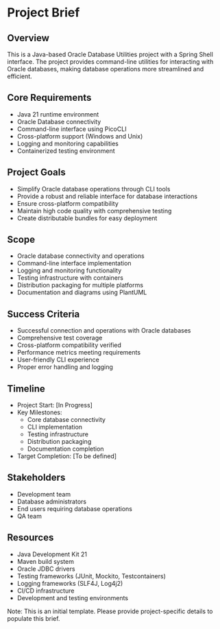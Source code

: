 # Project Brief

## Overview
This is a Java-based Oracle Database Utilities project with a Spring Shell interface. The project provides command-line utilities for interacting with Oracle databases, making database operations more streamlined and efficient.

## Core Requirements
- Java 21 runtime environment
- Oracle Database connectivity
- Command-line interface using PicoCLI
- Cross-platform support (Windows and Unix)
- Logging and monitoring capabilities
- Containerized testing environment

## Project Goals
- Simplify Oracle database operations through CLI tools
- Provide a robust and reliable interface for database interactions
- Ensure cross-platform compatibility
- Maintain high code quality with comprehensive testing
- Create distributable bundles for easy deployment

## Scope
- Oracle database connectivity and operations
- Command-line interface implementation
- Logging and monitoring functionality
- Testing infrastructure with containers
- Distribution packaging for multiple platforms
- Documentation and diagrams using PlantUML

## Success Criteria
- Successful connection and operations with Oracle databases
- Comprehensive test coverage
- Cross-platform compatibility verified
- Performance metrics meeting requirements
- User-friendly CLI experience
- Proper error handling and logging

## Timeline
- Project Start: [In Progress]
- Key Milestones:
  * Core database connectivity
  * CLI implementation
  * Testing infrastructure
  * Distribution packaging
  * Documentation completion
- Target Completion: [To be defined]

## Stakeholders
- Development team
- Database administrators
- End users requiring database operations
- QA team

## Resources
- Java Development Kit 21
- Maven build system
- Oracle JDBC drivers
- Testing frameworks (JUnit, Mockito, Testcontainers)
- Logging frameworks (SLF4J, Log4j2)
- CI/CD infrastructure
- Development and testing environments

Note: This is an initial template. Please provide project-specific details to populate this brief. 